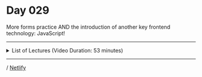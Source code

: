 # Day 029
More forms practice AND the introduction of another key frontend technology: JavaScript!

---

<details>
    <summary>List of Lectures (Video Duration: 53 minutes)</summary>
    <ul>
        <li>Your Challenge!</li>
        <li>Challenge: Base Page Structure & Styling</li>
        <li>Quiz 4 - Learning Check: Web Forms</li>
        <li>Challenge: First Set of Input Elements</li>
        <li>Challenge: Adding Remaining Elements</li>
        <li>Challenge: Submission & Validation</li>
        <li>Challenge: Styling</li>
        <hr>
        <li>Module Introduction</li>
        <li>What is JavaScript & Why would we use it?</li>
        <li>What You Will Learn In this Module</li>
        <li>Introducing Values & Variables</li>
    </ul>
</details>

---

/ [Netlify](https://100daysofcode-029-dyrits.netlify.app/)